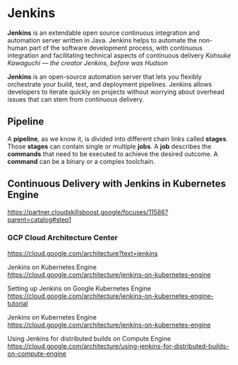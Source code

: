 # Jenkins

__Jenkins__ is an extendable open source continuous integration and automation server written in Java. Jenkins helps to automate the non-human part of the software development process, with continuous integration and facilitating technical aspects of continuous delivery
_Kohsuke Kawaguchi — the creator Jenkins, before was Hudson_ 

__Jenkins__ is an open-source automation server that lets you flexibly orchestrate your build, test, and deployment pipelines. Jenkins allows developers to iterate quickly on projects without worrying about overhead issues that can stem from continuous delivery.


## Pipeline

A __pipeline__, as we know it, is divided into different chain links called __stages__. 
Those __stages__ can contain single or multiple __jobs__.
A __job__ describes the __commands__ that need to be executed to achieve the desired outcome.
A __command__ can be a binary or a complex toolchain. 

## Continuous Delivery with Jenkins in Kubernetes Engine

https://partner.cloudskillsboost.google/focuses/11586?parent=catalog#step1

### GCP Cloud Architecture Center
https://cloud.google.com/architecture?text=jenkins

Jenkins on Kubernetes Engine 
https://cloud.google.com/architecture/jenkins-on-kubernetes-engine

Setting up Jenkins on Google Kubernetes Engine
https://cloud.google.com/architecture/jenkins-on-kubernetes-engine-tutorial

Jenkins on Kubernetes Engine
https://cloud.google.com/architecture/jenkins-on-kubernetes-engine

Using Jenkins for distributed builds on Compute Engine 
https://cloud.google.com/architecture/using-jenkins-for-distributed-builds-on-compute-engine

